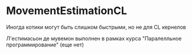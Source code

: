 # MovementEstimationCL
Иногда котики могут быть слишком быстрыми, но не для CL кернелов

Л'естимасьон де мувемон выполнен в рамках курса "Паралелльное программирование" (еще нет)
